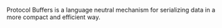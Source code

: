 Protocol Buffers is a language neutral mechanism for serializing data in a more compact and efficient way.
